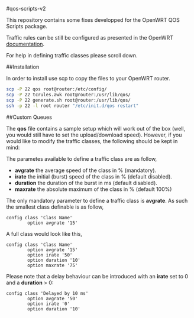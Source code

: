 #qos-scripts-v2

This repository contains some fixes developped for the OpenWRT QOS Scripts
package.

Traffic rules can be still be configured as presented in the OpenWRT [documentation](http://wiki.openwrt.org/doc/uci/qos).

For help in defining traffic classes please scroll down.

##Installation

In order to install use scp to copy the files to your OpenWRT router.

```bash
scp -P 22 qos root@router:/etc/config/
scp -P 22 tcrules.awk root@router:/usr/lib/qos/
scp -P 22 generate.sh root@router:/usr/lib/qos/
ssh -p 22 -l root router "/etc/init.d/qos restart"
```

##Custom Queues


The __qos__ file contains a sample setup which will work out of the box (well, you would still have to set the upload/download speed). However,
if you would like to modify the traffic classes, the following should be kept in mind:

The parametes available to define a traffic class are as follow,

* __avgrate__ the average speed of the class in % (mandatory).
* __irate__ the initial (burst) speed of the class in % (default disabled).
* __duration__ the duration of the burst in ms (default disabled).
* __maxrate__  the absolute maximum of the class in % (default 100%)

The only mandatory parameter to define a traffic class is __avgrate__. As such the smallest class definable is as follow,

```
config class 'Class Name'
        option avgrate '15'
```

A full class would look like this,

```
config class 'Class Name'
        option avgrate '15'
        option irate '50'
        option duration '10'
        option maxrate '75'
```

Please note that a delay behaviour can be introduced with an __irate__ set to 0 and a __duration__ > 0:

```
config class 'Delayed by 10 ms'
        option avgrate '50'
        option irate '0'
        option duration '10'
```
